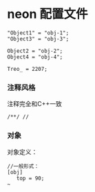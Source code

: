 # neon 配置文件

```
"Object1" = "obj-1";
"Object3" = "obj-3";

Object2 = "obj-2";
Object4 = "obj-4";

Treo_ = 2207;
```

### 注释风格

注释完全和C++一致

```
/**/ //
```

### 对象

对象定义：

```
//一般形式：
[obj]
   top = 90;
~
```

